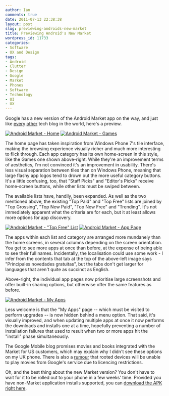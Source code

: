 ```yaml
---
author: Ian
comments: true
date: 2011-07-13 22:38:38
layout: post
slug: previewing-androids-new-market
title: Previewing Android's New Market
wordpress_id: 11733
categories:
- Software
- UX and Design
tags:
- Android
- Clutter
- Design
- Google
- Market
- Phones
- Software
- Technology
- UI
- UX
---
```


Google has a new version of the Android Market app on the way, and just like [every](http://www.engadget.com/2011/07/12/google-updating-android-market-app-on-phones-adding-movies-and/) [other](http://gizmodo.com/5820593/the-new-android-market-looks-like-a-windows-phone-app-which-means-it-looks-a-lot-better) tech blog in the world, here's a preview.

[![Android Market - Home](//files.ianrenton.com/sites/blog/2011/07/screenshot-1310575369698-180x300.png)](//files.ianrenton.com/sites/blog/2011/07/screenshot-1310575369698.png) [![Android Market - Games](//files.ianrenton.com/sites/blog/2011/07/screenshot-1310575395208-180x300.png)](//files.ianrenton.com/sites/blog/2011/07/screenshot-1310575395208.png)

The home page has taken inspiration from Windows Phone 7's tile interface, making the browsing experience visually richer and much more interesting to flick through.  Each app category has its own home-screen in this style, like the Games one shown above-right.  While they're an improvement terms of aesthetics, I'm not convinced it's an improvement in usability.  There's less visual separation between tiles than on Windows Phone, meaning that large flashy app logos tend to drown out the more useful category buttons.  It's a little confusing, too, that "Staff Picks" and "Editor's Picks" receive home-screen buttons, while other lists must be swiped between.

The available lists have, handily, been expanded.  As well as the two mentioned above, the existing "Top Paid" and "Top Free" lists are joined by "Top Grossing", "Top New Paid", "Top New Free" and "Trending".  It's not immediately apparent what the criteria are for each, but it at least allows more options for app discovery.

[![Android Market - "Top Free" List](//files.ianrenton.com/sites/blog/2011/07/screenshot-1310575494319-180x300.png)](//files.ianrenton.com/sites/blog/2011/07/screenshot-1310575494319.png) [![Android Market - App Page](//files.ianrenton.com/sites/blog/2011/07/screenshot-1310585151980-180x300.png)](//files.ianrenton.com/sites/blog/2011/07/screenshot-1310585151980.png)

The apps within each list and category are arranged more mundanely than the home screens, in several columns depending on the screen orientation. You get to see more apps at once than before, at the expense of being able to see their full names.  Incidentally, the localisation could use some work - I infer from the contents that tab at the top of the above-left image says "Principales novedades gratuitas", but the tabs don't get larger for languages that aren't quite as succinct as English.

Above-right, the individual app pages now prioritise large screenshots and offer built-in sharing options, but otherwise offer the same features as before.

[![Android Market - My Apps](//files.ianrenton.com/sites/blog/2011/07/screenshot-1310575526495-180x300.png)](//files.ianrenton.com/sites/blog/2011/07/screenshot-1310575526495.png)

Less welcome is that the "My Apps" page -- which must be visited to perform upgrades -- is now hidden behind a menu option.  That said, it's visually improved, and when updating multiple apps at once it now performs the downloads and installs one at a time, hopefully preventing a number of installation failures that used to result when two or more apps hit the "install" phase simultaneously.

The Google Mobile blog promises movies and books integrated with the Market for US customers, which may explain why I didn't see these options on my UK phone.  There is also a [rumour](http://www.androidcentral.com/google-movies-blocked-rooted-devices) that rooted devices will be unable to play movies from Google's service due to licencing restrictions.

Oh, and the best thing about the new Market version?  You don't have to wait for it to be rolled out to your phone in a few weeks' time.  Provided you have non-Market application installs supported, you can [download the APK right here](http://onlydreaming.net/files/com.android.vending-1.apk).

